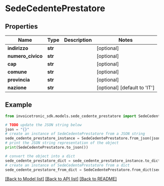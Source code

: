 # SedeCedentePrestatore


## Properties

Name | Type | Description | Notes
------------ | ------------- | ------------- | -------------
**indirizzo** | **str** |  | [optional] 
**numero_civico** | **str** |  | [optional] 
**cap** | **str** |  | [optional] 
**comune** | **str** |  | [optional] 
**provincia** | **str** |  | [optional] 
**nazione** | **str** |  | [optional] [default to 'IT']

## Example

```python
from invoicetronic_sdk.models.sede_cedente_prestatore import SedeCedentePrestatore

# TODO update the JSON string below
json = "{}"
# create an instance of SedeCedentePrestatore from a JSON string
sede_cedente_prestatore_instance = SedeCedentePrestatore.from_json(json)
# print the JSON string representation of the object
print(SedeCedentePrestatore.to_json())

# convert the object into a dict
sede_cedente_prestatore_dict = sede_cedente_prestatore_instance.to_dict()
# create an instance of SedeCedentePrestatore from a dict
sede_cedente_prestatore_from_dict = SedeCedentePrestatore.from_dict(sede_cedente_prestatore_dict)
```
[[Back to Model list]](../README.md#documentation-for-models) [[Back to API list]](../README.md#documentation-for-api-endpoints) [[Back to README]](../README.md)


